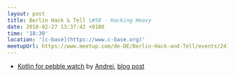 ```yaml
---
layout: post
title: Berlin Hack & Tell \#58 - Hacking Heavy
date: 2018-02-27 13:37:42 +0100
time: '18:30'
location: '[c-base](https://www.c-base.org)'
meetupUrl: https://www.meetup.com/de-DE/Berlin-Hack-and-Tell/events/247993019/
---
```


* [Kotlin for pebble watch](https://github.com/gimlet2/pebblekt) by [Andrei](http://github.com/gimlet2), [blog post](https://medium.com/@andrei.chernyshev/kotlin-for-pebble-e33086d8f8da)
